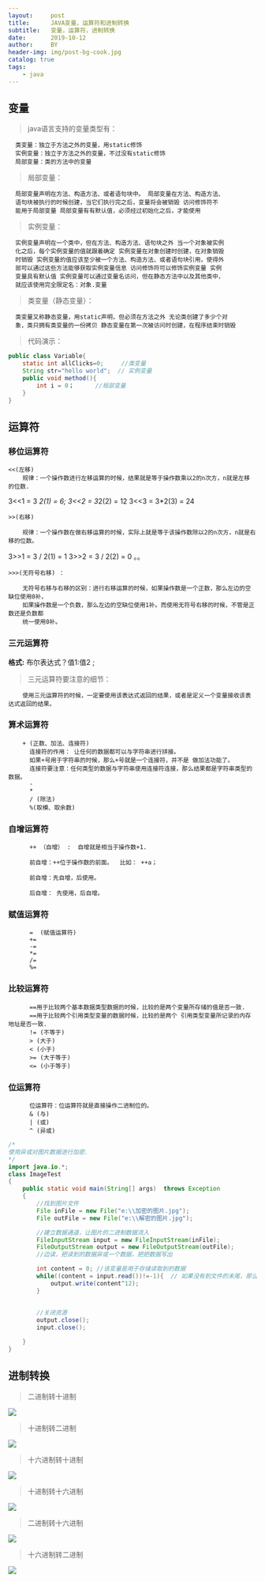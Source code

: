 ```yaml
---
layout:     post
title:      JAVA变量，运算符和进制转换
subtitle:   变量，运算符，进制转换
date:       2019-10-12
author:     BY
header-img: img/post-bg-cook.jpg
catalog: true
tags:
    - java
---
```



## 变量

> java语言支持的变量类型有：

      类变量：独立于方法之外的变量，用static修饰 
      实例变量：独立于方法之外的变量，不过没有static修饰 
      局部变量：类的方法中的变量
      
> 局部变量： 
      
      局部变量声明在方法、构造方法、或者语句块中。 局部变量在方法、构造方法、
      语句块被执行的时候创建，当它们执行完之后，变量将会被销毁 访问修饰符不
      能用于局部变量 局部变量有有默认值，必须经过初始化之后，才能使用

> 实例变量： 
      
      实例变量声明在一个类中，但在方法、构造方法、语句块之外 当一个对象被实例
      化之后，每个实例变量的值就跟着确定 实例变量在对象创建时创建，在对象销毁
      时销毁 实例变量的值应该至少被一个方法、构造方法、或者语句块引用，使得外
      部可以通过这些方法能够获取实例变量信息 访问修饰符可以修饰实例变量 实例
      变量具有默认值 实例变量可以通过变量名访问，但在静态方法中以及其他类中，
      就应该使用完全限定名：对象.变量
      
> 类变量（静态变量）： 
      
      类变量又称静态变量，用static声明，但必须在方法之外 无论类创建了多少个对
      象，类只拥有类变量的一份拷贝 静态变量在第一次被访问时创建，在程序结束时销毁
      
> 代码演示：

```java
public class Variable{
	static int allClicks=0;		//类变量
	String str="hello world";  // 实例变量
	public void method(){
		int i = 0；		//局部变量
	}
}

```
      
## 运算符

### 移位运算符

	<<(左移)
        规律：一个操作数进行左移运算的时候，结果就是等于操作数乘以2的n次方，n就是左移 的位数.
	
  3<<1 = 3 *2(1) = 6;
	3<<2 = 3*2(2) = 12
	3<<3 = 3*2(3) = 24
	
	>>(右移)
        
        规律：一个操作数在做右移运算的时候，实际上就是等于该操作数除以2的n次方，n就是右移的位数。
	
  3>>1 = 3 / 2(1) = 1
	3>>2 = 3 / 2(2) = 0 。。
	
	>>>(无符号右移) ：
  
        无符号右移与右移的区别：进行右移运算的时候，如果操作数是一个正数，那么左边的空缺位使用0补，
        如果操作数是一个负数，那么左边的空缺位使用1补。而使用无符号右移的时候，不管是正数还是负数都
        统一使用0补。
      
### 三元运算符

**格式:**
	布尔表达式？值1:值2  ;
> 三元运算符要注意的细节：
	
        使用三元运算符的时候，一定要使用该表达式返回的结果，或者是定义一个变量接收该表达式返回的结果。
        
### 算术运算符

        + (正数、加法、连接符)
          连接符的作用： 让任何的数据都可以与字符串进行拼接。
          如果+号用于字符串的时候，那么+号就是一个连接符，并不是 做加法功能了。
          连接符要注意：任何类型的数据与字符串使用连接符连接，那么结果都是字符串类型的数据。
          -
          *
          / (除法)
          %(取模、取余数)

### 自增运算符

          ++ （自增） :  自增就是相当于操作数+1.
	
          前自增：++位于操作数的前面。  比如： ++a；

          前自增：先自增，后使用。

          后自增： 先使用，后自增。

### 赋值运算符

          =  (赋值运算符)
          += 
          -=
          *=
          /=
          %=

### 比较运算符

          ==用于比较两个基本数据类型数据的时候，比较的是两个变量所存储的值是否一致.
          ==用于比较两个引用类型变量的数据时候，比较的是两个 引用类型变量所记录的内存地址是否一致. 
          != (不等于)
          > (大于)
          < (小于)
          >= (大于等于)
          <= (小于等于)

### 位运算符

          位运算符：位运算符就是直接操作二进制位的。
          & (与)
          | (或)
          ^ (异或)

```java
/*
使用异或对图片数据进行加密.
*/
import java.io.*;
class ImageTest 
{
	public static void main(String[] args)  throws Exception
	{
		//找到图片文件
		File inFile = new File("e:\\加密的图片.jpg");
		File outFile = new File("e:\\解密的图片.jpg");

		//建立数据通道，让图片的二进制数据流入
		FileInputStream input = new FileInputStream(inFile);
		FileOutputStream output = new FileOutputStream(outFile);
		//边读，把读到的数据异或一个数据，把把数据写出

		int content = 0; //该变量是用于存储读取到的数据
		while((content = input.read())!=-1){  // 如果没有到文件的末尾，那么继续读取数据，读取到的数据已经存储到content变量中了。
			output.write(content^12);
		}
	
			
		//关闭资源
		output.close();
		input.close();

	}
}
```


## 进制转换

> 二进制转十进制

![](https://github.com/q1206271031/JAVA/raw/master/photo/1.png)

> 十进制转二进制

![](https://github.com/q1206271031/JAVA/raw/master/photo/2.png)

> 十六进制转十进制

![](https://github.com/q1206271031/JAVA/raw/master/photo/3.png)

> 十进制转十六进制

![](https://github.com/q1206271031/JAVA/raw/master/photo/4.png)

> 二进制转十六进制

![](https://github.com/q1206271031/JAVA/raw/master/photo/5.png)

> 十六进制转二进制

![](https://github.com/q1206271031/JAVA/raw/master/photo/6.png)


